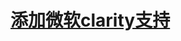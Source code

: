 # [添加微软clarity支持](https://github.com/changjiong/changjiong.github.io/issues/11)

<head>
	<script type="text/javascript">
		(function(c,l,a,r,i,t,y){
			c[a]=c[a]||function(){(c[a].q=c[a].q||[]).push(arguments)};
			t=l.createElement(r);t.async=1;t.src="https://www.clarity.ms/tag/"+i;
			y=l.getElementsByTagName(r)[0];y.parentNode.insertBefore(t,y);
		})(window, document, "clarity", "script", "jtdrkyns3w");
	</script>
</head>